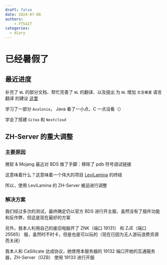 ```yaml
---
draft: false
date: 2024-07-08
authors:
    - FTS427
categories:
  - diary
---
```


# 已经暑假了

## 最近进度

补充了 `WL` 的部分文档、帮忙完善了 `WL` 的翻译、以及提出 为 `WL` 增加 `文言華夏` 语言翻译 的建议 [这里](https://github.com/Blessing-Studio/WonderLab.Override/issues/8)

学习了一部分 `Avalonia`， Java 看了一小点，C 一点没看（）

学会了搭建 `Gitea` 和 `Nextcloud`

## ZH-Server 的重大调整

### 主要原因

微软 & Mojang 最近对 BDS 做了手脚：移除了 pdb 符号调试链接

这意味着什么？这意味着一个伟大的项目 [LeviLamina](https://github.com/LiteLDev/LeviLamina) 的终结

所以，使用 LeviLamina 的 ZH-Server 被迫进行调整

### 解决方案

我们经过多次的测试，最终确定仍以官方 BDS 进行开主服，虽然没有了插件功能和反作弊，但这是现在最好的方案

另外，我本人利用自己的废旧电脑开了 ZNK（端口 19131） 和 ZJE（端口 25565） 服，虽然时不时卡，但是也是可以玩的（现在已因为无人游玩浪费资源而关闭）

我本人和 CaSilicate 达成协议，她使用本服务器的 19132 端口开她的互通服务器，ZH-Server（OZB） 使用 19133 进行开服

